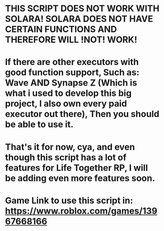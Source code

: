 # THIS SCRIPT DOES NOT WORK WITH SOLARA! SOLARA DOES NOT HAVE CERTAIN FUNCTIONS AND THEREFORE WILL !NOT! WORK!

# If there are other executors with good function support, Such as: Wave AND Synapse Z (Which is what i used to develop this big project, I also own every paid executor out there), Then you should be able to use it.

# That's it for now, cya, and even though this script has a lot of features for Life Together RP, I will be adding even more features soon.

# Game Link to use this script in: https://www.roblox.com/games/13967668166
